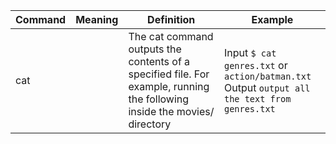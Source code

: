 | Command | Meaning | Definition | Example |
|---------|---------|------------| ------------|
| cat |  | The cat command outputs the contents of a specified file. For example, running the following inside the movies/ directory | Input ``` $ cat genres.txt ``` or ``` action/batman.txt ``` <br/> Output ``` output all the text from genres.txt ``` |
